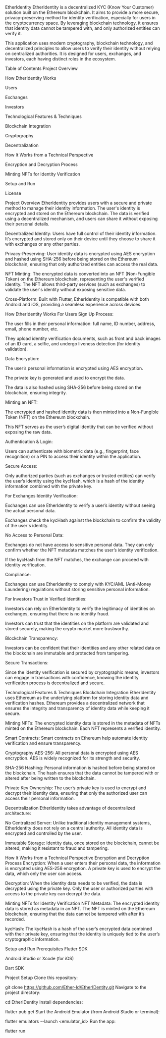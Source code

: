 EtherIdentity
EtherIdentity is a decentralized KYC (Know Your Customer) solution built on the Ethereum blockchain. It aims to provide a more secure, privacy-preserving method for identity verification, especially for users in the cryptocurrency space. By leveraging blockchain technology, it ensures that identity data cannot be tampered with, and only authorized entities can verify it.

This application uses modern cryptography, blockchain technology, and decentralized principles to allow users to verify their identity without relying on centralized authorities. It is designed for users, exchanges, and investors, each having distinct roles in the ecosystem.

Table of Contents
Project Overview

How EtherIdentity Works

 Users

 Exchanges

 Investors

Technological Features & Techniques

Blockchain Integration

Cryptography

Decentralization

How It Works from a Technical Perspective

Encryption and Decryption Process

Minting NFTs for Identity Verification

Setup and Run

License

Project Overview
EtherIdentity provides users with a secure and private method to manage their identity information. The user's identity is encrypted and stored on the Ethereum blockchain. The data is verified using a decentralized mechanism, and users can share it without exposing their personal details.

Decentralized Identity: Users have full control of their identity information. It’s encrypted and stored only on their device until they choose to share it with exchanges or any other parties.

Privacy-Preserving: User identity data is encrypted using AES encryption and hashed using SHA-256 before being stored on the Ethereum blockchain, ensuring that only authorized entities can access the real data.

NFT Minting: The encrypted data is converted into an NFT (Non-Fungible Token) on the Ethereum blockchain, representing the user's verified identity. The NFT allows third-party services (such as exchanges) to validate the user's identity without exposing sensitive data.

Cross-Platform: Built with Flutter, EtherIdentity is compatible with both Android and iOS, providing a seamless experience across devices.

How EtherIdentity Works
For Users
Sign Up Process:

The user fills in their personal information: full name, ID number, address, email, phone number, etc.

They upload identity verification documents, such as front and back images of an ID card, a selfie, and undergo liveness detection (for identity validation).

Data Encryption:

The user’s personal information is encrypted using AES encryption.

The private key is generated and used to encrypt the data.

The data is also hashed using SHA-256 before being stored on the blockchain, ensuring integrity.

Minting an NFT:

The encrypted and hashed identity data is then minted into a Non-Fungible Token (NFT) on the Ethereum blockchain.

This NFT serves as the user’s digital identity that can be verified without exposing the raw data.

Authentication & Login:

Users can authenticate with biometric data (e.g., fingerprint, face recognition) or a PIN to access their identity within the application.

Secure Access:

Only authorized parties (such as exchanges or trusted entities) can verify the user’s identity using the kycHash, which is a hash of the identity information combined with the private key.

For Exchanges
Identity Verification:

Exchanges can use EtherIdentity to verify a user’s identity without seeing the actual personal data.

Exchanges check the kycHash against the blockchain to confirm the validity of the user's identity.

No Access to Personal Data:

Exchanges do not have access to sensitive personal data. They can only confirm whether the NFT metadata matches the user’s identity verification.

If the kycHash from the NFT matches, the exchange can proceed with identity verification.

Compliance:

Exchanges can use EtherIdentity to comply with KYC/AML (Anti-Money Laundering) regulations without storing sensitive personal information.

For Investors
Trust in Verified Identities:

Investors can rely on EtherIdentity to verify the legitimacy of identities on exchanges, ensuring that there is no identity fraud.

Investors can trust that the identities on the platform are validated and stored securely, making the crypto market more trustworthy.

Blockchain Transparency:

Investors can be confident that their identities and any other related data on the blockchain are immutable and protected from tampering.

Secure Transactions:

Since the identity verification is secured by cryptographic means, investors can engage in transactions with confidence, knowing the identity verification process is decentralized and secure.

Technological Features & Techniques
Blockchain Integration
EtherIdentity uses Ethereum as the underlying platform for storing identity data and verification hashes. Ethereum provides a decentralized network that ensures the integrity and transparency of identity data while keeping it secure.

Minting NFTs: The encrypted identity data is stored in the metadata of NFTs minted on the Ethereum blockchain. Each NFT represents a verified identity.

Smart Contracts: Smart contracts on Ethereum help automate identity verification and ensure transparency.

Cryptography
AES-256: All personal data is encrypted using AES encryption. AES is widely recognized for its strength and security.

SHA-256 Hashing: Personal information is hashed before being stored on the blockchain. The hash ensures that the data cannot be tampered with or altered after being written to the blockchain.

Private Key Ownership: The user’s private key is used to encrypt and decrypt their identity data, ensuring that only the authorized user can access their personal information.

Decentralization
EtherIdentity takes advantage of decentralized architecture:

No Centralized Server: Unlike traditional identity management systems, EtherIdentity does not rely on a central authority. All identity data is encrypted and controlled by the user.

Immutable Storage: Identity data, once stored on the blockchain, cannot be altered, making it resistant to fraud and tampering.

How It Works from a Technical Perspective
Encryption and Decryption Process
Encryption: When a user enters their personal data, the information is encrypted using AES-256 encryption. A private key is used to encrypt the data, which only the user can access.

Decryption: When the identity data needs to be verified, the data is decrypted using the private key. Only the user or authorized parties with access to the private key can decrypt the data.

Minting NFTs for Identity Verification
NFT Metadata: The encrypted identity data is stored as metadata in an NFT. The NFT is minted on the Ethereum blockchain, ensuring that the data cannot be tampered with after it’s recorded.

kycHash: The kycHash is a hash of the user’s encrypted data combined with their private key, ensuring that the identity is uniquely tied to the user’s cryptographic information.

Setup and Run
Prerequisites
Flutter SDK

Android Studio or Xcode (for iOS)

Dart SDK

Project Setup
Clone this repository:


git clone https://github.com/Ether-Id/EtherIDentity.git
Navigate to the project directory:


cd EtherIDentity
Install dependencies:


flutter pub get
Start the Android Emulator (from Android Studio or terminal):


flutter emulators --launch <emulator_id>
Run the app:


flutter run

